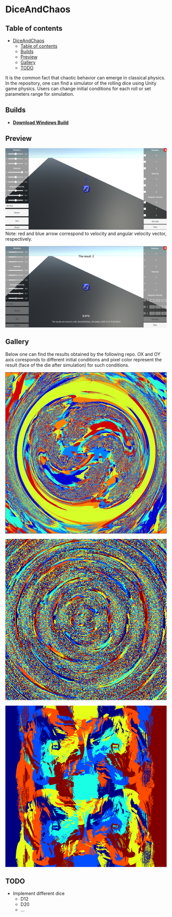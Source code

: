 # DiceAndChaos

## Table of contents

- [DiceAndChaos](#diceandchaos)
  - [Table of contents](#table-of-contents)
  - [Builds](#builds)
  - [Preview](#preview)
  - [Gallery](#gallery)
  - [TODO](#todo)

It is the common fact that chaotic behavior can emerge in classical physics. In the repository, one can find a simulator of the rolling dice using Unity game physics. Users can change initial conditions for each roll or set parameters range for simulation.

## Builds

- [**Download Windows Build**](https://github.com/andywiecko/DiceAndChaos/releases/download/v1.0/v1-0-win.zip)

## Preview

![Game preview 01](img/InGame01.png)
Note: red and blue arrow correspond to velocity and angular velocity vector, respectively.

![Game preview 02](img/InGame02.png)

## Gallery

Below one can find the results obtained by the following repo.
OX and OY axis coresponds to different initial conditions and pixel color represent the result (face of the die after simulation) for such conditions.

![Result 01](img/Result01.png)

![Result 02](img/Result02.png)

![Result 03](img/Result03.png)

## TODO

- Implement different dice
  - D12
  - D20
  - ...
